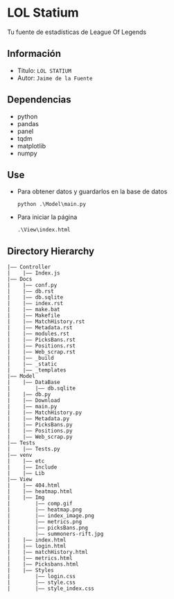 LOL Statium
===
Tu fuente de estadísticas de League Of Legends
## Información
- Titulo:  `LOL STATIUM`
- Autor:  `Jaime de la Fuente`

## Dependencias
- python
- pandas
- panel
- tqdm
- matplotlib
- numpy

## Use
- Para obtener datos y guardarlos en la base de datos
  ```
  python .\Model\main.py
  ```
- Para iniciar la página
  ```
  .\View\index.html
  ```

## Directory Hierarchy
```
|—— Controller
|    |—— Index.js
|—— Docs
|    |—— conf.py
|    |—— db.rst
|    |—— db.sqlite
|    |—— index.rst
|    |—— make.bat
|    |—— Makefile
|    |—— MatchHistory.rst
|    |—— Metadata.rst
|    |—— modules.rst
|    |—— PicksBans.rst
|    |—— Positions.rst
|    |—— Web_scrap.rst
|    |—— _build
|    |—— _static
|    |—— _templates
|—— Model
|    |—— DataBase
|        |—— db.sqlite
|    |—— db.py
|    |—— Download
|    |—— main.py
|    |—— MatchHistory.py
|    |—— Metadata.py
|    |—— PicksBans.py
|    |—— Positions.py
|    |—— Web_scrap.py
|—— Tests
|    |—— Tests.py
|—— venv
|    |—— etc
|    |—— Include
|    |—— Lib
|—— View
|    |—— 404.html
|    |—— heatmap.html
|    |—— Img
|        |—— comp.gif
|        |—— heatmap.png
|        |—— index_image.png
|        |—— metrics.png
|        |—— picksBans.png
|        |—— summoners-rift.jpg
|    |—— index.html
|    |—— login.html
|    |—— matchHistory.html
|    |—— metrics.html
|    |—— Picksbans.html
|    |—— Styles
|        |—— login.css
|        |—— style.css
|        |—— style_index.css
```